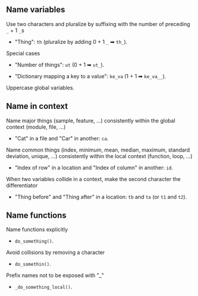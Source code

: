 ## Name variables

Use two characters and pluralize by suffixing with the number of preceding `_` + 1 `_`s

- "Thing": `th` (pluralize by adding 0 + 1 `_` ➡ `th_`).

Special cases

- "Number of things": `ut` (0 + 1 ➡ `ut_`).

- "Dictionary mapping a key to a value": `ke_va` (1 + 1 ➡ `ke_va__`).

Uppercase global variables.

## Name in context

Name major things (sample, feature, ...) consistently within the global context (module, file, ...)

- "Cat" in a file and "Car" in another: `ca`.

Name common things (index, minimum, mean, median, maximum, standard deviation, unique, ...) consistently within the local context (function, loop, ...)

- "Index of row" in a location and "Index of column" in another: `id`.

When two variables collide in a context, make the second character the differentiator

- "Thing before" and "Thing after" in a location: `tb` and `ta` (or `t1` and `t2`).

## Name functions

Name functions explicitly

- `do_something()`.

Avoid collisions by removing a character

- `do_somethin()`.

Prefix names not to be exposed with "\_"

- `_do_something_local()`.
